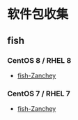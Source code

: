 # 软件包收集

## fish
<!-- cspell:words Zanchey -->

### CentOS 8 / RHEL 8

- [fish-Zanchey](https://software.opensuse.org/package/fish)

### CentOS 7 / RHEL 7

- [fish-Zanchey](https://software.opensuse.org/package/fish)
